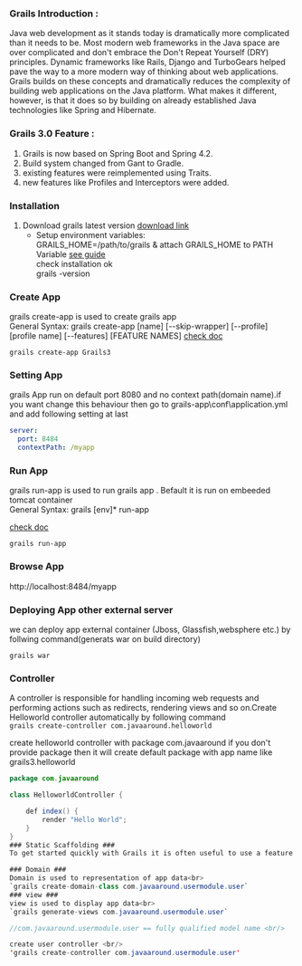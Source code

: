 ### Grails Introduction : ### 

Java web development as it stands today is dramatically more complicated than it needs to be. Most modern web frameworks in the Java space are over complicated and don't embrace the Don't Repeat Yourself (DRY) principles.
Dynamic frameworks like Rails, Django and TurboGears helped pave the way to a more modern way of thinking about web applications. Grails builds on these concepts and dramatically reduces the complexity of building web applications on the Java platform. What makes it different, however, is that it does so by building on already established Java technologies like Spring and Hibernate.

### Grails 3.0 Feature : ###
1. Grails is now based on Spring Boot and Spring 4.2.
2. Build system changed from Gant to Gradle.
3. existing features were reimplemented using Traits.
4. new features like Profiles and Interceptors were added.

### Installation ###
1. Download grails latest version [download link](https://github.com/grails/grails-core/releases)<br>
	* Setup environment variables:<br>
	 GRAILS_HOME=/path/to/grails & attach GRAILS_HOME to PATH <br>Variable [see guide](http://www.javatpoint.com/<br>how-to-set-path-in-java)<br>
	 check installation ok<br>
	 grails -version

### Create App ###
grails create-app is used to create grails app<br/>
General Syntax:
grails create-app [name] [--skip-wrapper] [--profile] [profile name] [--features] [FEATURE NAMES]
[check doc](http://docs.grails.org/latest/ref/Command%20Line/create-app.html)

`grails create-app Grails3`
### Setting App ###
grails App run on default port 8080 and no context path(domain name).if you want change this behaviour then go to grails-app\conf\application.yml and add following setting at last

```yml
server:
  port: 8484
  contextPath: /myapp
```  
### Run App ###	
grails run-app is used to run grails app . Befault it is run on embeeded tomcat container<br/>
General Syntax:
grails [env]* run-app

[check doc](http://docs.grails.org/latest/ref/Command%20Line/run-app.html)

`grails run-app`
	
### Browse App ###
http://localhost:8484/myapp

### Deploying App other external server ###
we can deploy app  external container (Jboss, Glassfish,websphere etc.) by follwing command(generats war on build directory) 

`grails war`

### Controller ###
A controller is responsible for handling incoming web requests and performing actions such as redirects, rendering views and so on.Create Helloworld controller automatically by following command<br>
`grails create-controller com.javaaround.helloworld`

create helloworld controller with package com.javaaround if you don't provide package then it will create default package with app name like grails3.helloworld

```java
package com.javaaround

class HelloworldController {

    def index() { 
    	render "Hello World";
    }
}
### Static Scaffolding ###
To get started quickly with Grails it is often useful to use a feature called Scaffolding to generate the skeleton of an application.Static Scaffolding means manually generate all parts like controller,domain,view,CRUD logic etc

### Domain ###
Domain is used to representation of app data<br>
`grails create-domain-class com.javaaround.usermodule.user`
### view ###
view is used to display app data<br>
`grails generate-views com.javaaround.usermodule.user`

//com.javaaround.usermodule.user == fully qualified model name <br/>

create user controller <br/>
'grails create-controller com.javaaround.usermodule.user'


